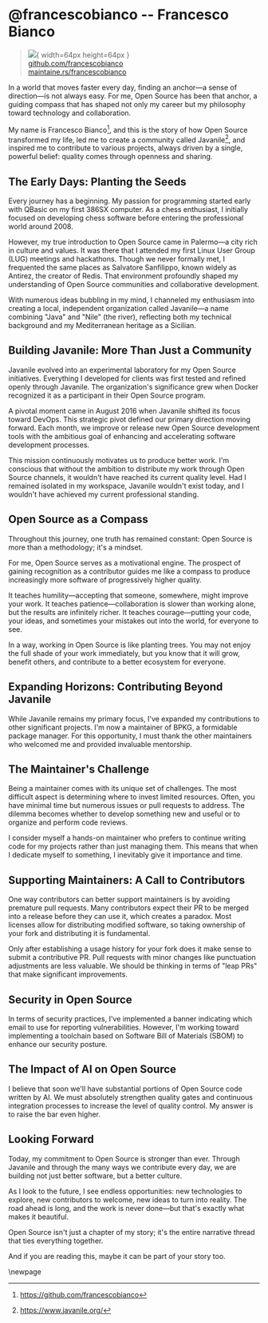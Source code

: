 # @francescobianco -- Francesco Bianco

> ![](https://github.com/francescobianco.png){ width=64px height=64px }  
> [github.com/francescobianco](https://github.com/francescobianco)  
> [maintaine.rs/francescobianco](https://maintaine.rs/francescobianco)

In a world that moves faster every day, finding an anchor—a sense of direction—is not always easy. For me, Open Source has been that anchor, a guiding compass that has shaped not only my career but my philosophy toward technology and collaboration.

My name is Francesco Bianco[^248], and this is the story of how Open Source transformed my life, led me to create a community called Javanile[^247], and inspired me to contribute to various projects, always driven by a single, powerful belief: quality comes through openness and sharing.

## The Early Days: Planting the Seeds

Every journey has a beginning. My passion for programming started early with QBasic on my first 386SX computer. As a chess enthusiast, I initially focused on developing chess software before entering the professional world around 2008.

However, my true introduction to Open Source came in Palermo—a city rich in culture and values. It was there that I attended my first Linux User Group (LUG) meetings and hackathons. Though we never formally met, I frequented the same places as Salvatore Sanfilippo, known widely as Antirez, the creator of Redis. That environment profoundly shaped my understanding of Open Source communities and collaborative development.

With numerous ideas bubbling in my mind, I channeled my enthusiasm into creating a local, independent organization called Javanile—a name combining "Java" and "Nile" (the river), reflecting both my technical background and my Mediterranean heritage as a Sicilian.

## Building Javanile: More Than Just a Community

Javanile evolved into an experimental laboratory for my Open Source initiatives. Everything I developed for clients was first tested and refined openly through Javanile. The organization's significance grew when Docker recognized it as a participant in their Open Source program.

A pivotal moment came in August 2016 when Javanile shifted its focus toward DevOps. This strategic pivot defined our primary direction moving forward. Each month, we improve or release new Open Source development tools with the ambitious goal of enhancing and accelerating software development processes.

This mission continuously motivates us to produce better work. I'm conscious that without the ambition to distribute my work through Open Source channels, it wouldn't have reached its current quality level. Had I remained isolated in my workspace, Javanile wouldn't exist today, and I wouldn't have achieved my current professional standing.

## Open Source as a Compass

Throughout this journey, one truth has remained constant: Open Source is more than a methodology; it's a mindset.

For me, Open Source serves as a motivational engine. The prospect of gaining recognition as a contributor guides me like a compass to produce increasingly more software of progressively higher quality.

It teaches humility—accepting that someone, somewhere, might improve your work. It teaches patience—collaboration is slower than working alone, but the results are infinitely richer. It teaches courage—putting your code, your ideas, and sometimes your mistakes out into the world, for everyone to see.

In a way, working in Open Source is like planting trees. You may not enjoy the full shade of your work immediately, but you know that it will grow, benefit others, and contribute to a better ecosystem for everyone.

## Expanding Horizons: Contributing Beyond Javanile

While Javanile remains my primary focus, I've expanded my contributions to other significant projects. I'm now a maintainer of BPKG, a formidable package manager. For this opportunity, I must thank the other maintainers who welcomed me and provided invaluable mentorship.

## The Maintainer's Challenge

Being a maintainer comes with its unique set of challenges. The most difficult aspect is determining where to invest limited resources. Often, you have minimal time but numerous issues or pull requests to address. The dilemma becomes whether to develop something new and useful or to organize and perform code reviews.

I consider myself a hands-on maintainer who prefers to continue writing code for my projects rather than just managing them. This means that when I dedicate myself to something, I inevitably give it importance and time.

## Supporting Maintainers: A Call to Contributors

One way contributors can better support maintainers is by avoiding premature pull requests. Many contributors expect their PR to be merged into a release before they can use it, which creates a paradox. Most licenses allow for distributing modified software, so taking ownership of your fork and distributing it is fundamental.

Only after establishing a usage history for your fork does it make sense to submit a contributive PR. Pull requests with minor changes like punctuation adjustments are less valuable. We should be thinking in terms of "leap PRs" that make significant improvements.

## Security in Open Source

In terms of security practices, I've implemented a banner indicating which email to use for reporting vulnerabilities. However, I'm working toward implementing a toolchain based on Software Bill of Materials (SBOM) to enhance our security posture.

## The Impact of AI on Open Source

I believe that soon we'll have substantial portions of Open Source code written by AI. We must absolutely strengthen quality gates and continuous integration processes to increase the level of quality control. My answer is to raise the bar even higher.

## Looking Forward

Today, my commitment to Open Source is stronger than ever. Through Javanile and through the many ways we contribute every day, we are building not just better software, but a better culture.

As I look to the future, I see endless opportunities: new technologies to explore, new contributors to welcome, new ideas to turn into reality. The road ahead is long, and the work is never done—but that's exactly what makes it beautiful.

Open Source isn't just a chapter of my story; it's the entire narrative thread that ties everything together.

And if you are reading this, maybe it can be part of your story too.

\newpage


[^247]: https://www.javanile.org/
[^248]: https://github.com/francescobianco
